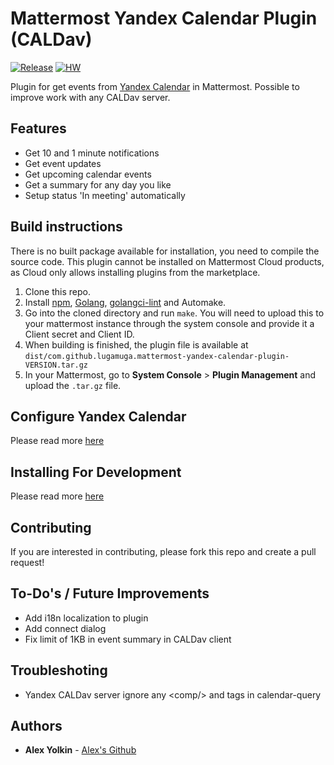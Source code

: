 # Mattermost Yandex Calendar Plugin (CALDav)

[![Release](https://img.shields.io/github/v/release/LugaMuga/mattermost-yandex-calendar-plugin)](https://github.com/LugaMuga/mattermost-yandex-calendar-plugin/releases/latest)
[![HW](https://img.shields.io/github/issues/LugaMuga/mattermost-yandex-calendar-plugin/Up%20For%20Grabs?color=dark%20green&label=Help%20Wanted)](https://github.com/LugaMuga/mattermost-yandex-calendar-plugin/issues?q=is%3Aissue+is%3Aopen+sort%3Aupdated-desc+label%3A%22Up+For+Grabs%22+label%3A%22Help+Wanted%22)

Plugin for get events from [Yandex Calendar](https://calendar.yandex.ru/) in Mattermost. Possible to improve work with any CALDav server.

## Features
- Get 10 and 1 minute notifications
- Get event updates
- Get upcoming calendar events
- Get a summary for any day you like
- Setup status 'In meeting' automatically

## Build instructions
There is no built package available for installation, you need to compile the source code. This plugin cannot be installed on Mattermost Cloud products, as Cloud only allows installing plugins from the marketplace.
1. Clone this repo.
2. Install [npm](https://www.npmjs.com/get-npm), [Golang](https://golang.org/doc/install), [golangci-lint](https://golangci-lint.run/usage/install/) and Automake.
3. Go into the cloned directory and run `make`. You will need to upload this to your mattermost instance through the system console and provide it a Client secret and Client ID.
4. When building is finished, the plugin file is available at `dist/com.github.lugamuga.mattermost-yandex-calendar-plugin-VERSION.tar.gz`
5. In your Mattermost, go to **System Console** > **Plugin Management** and upload the `.tar.gz` file.

## Configure Yandex Calendar
Please read more [here](docs/readme.md)

## Installing For Development
Please read more [here](docker/debug/readme.md)

## Contributing
If you are interested in contributing, please fork this repo and create a pull request!

## To-Do's / Future Improvements
* Add i18n localization to plugin
* Add connect dialog
* Fix limit of 1KB in event summary in CALDav client

## Troubleshoting
* Yandex CALDav server ignore any \<comp/> and <prop-filter/> tags in calendar-query

## Authors
* **Alex Yolkin** - [Alex's Github](https://github.com/LugaMuga)

